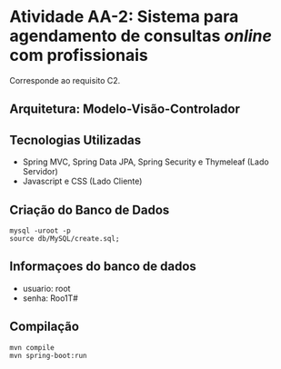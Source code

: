 # Atividade AA-2: Sistema para agendamento de consultas *online* com profissionais
Corresponde ao requisito C2.

## Arquitetura: Modelo-Visão-Controlador

## Tecnologias Utilizadas
* Spring MVC, Spring Data JPA, Spring Security e Thymeleaf (Lado Servidor)
* Javascript e CSS (Lado Cliente)

## Criação do Banco de Dados
```
mysql -uroot -p
source db/MySQL/create.sql;
```
## Informaçoes do banco de dados
* usuario: root
* senha: Roo1T#


## Compilação
```
mvn compile
mvn spring-boot:run
```
